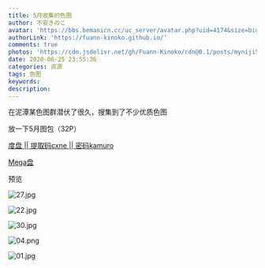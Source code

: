 ```yaml
---
title: 5月收集的色图
author: 不安きのこ
avatar: 'https://bbs.bemanicn.cc/uc_server/avatar.php?uid=4174&size=big'
authorLink: 'https://fuann-kinoko.github.io/'
comments: true
photos: 'https://cdn.jsdelivr.net/gh/Fuann-Kinoko/cdn@0.1/posts/myniji5.webp'
date: 2020-06-25 23:55:36
categories: 资源
tags: 色图
keywords:
description:
---
```

在泥潭某色图群潜伏了很久，搜集到了不少优质色图

放一下5月图包（32P）

[度盘 || 提取码cxne  || 密码kamuro](https://pan.baidu.com/s/1-m9lQPC8ZfSb9kTmq1exRg)

[Mega盘](https://mega.nz/file/O5tH0D5a#Y5nBsxIAS-6ymj9sx7C8WVr_pmKOXVkl1_tDj8HXm28)

预览

![27.jpg](https://i.loli.net/2020/06/26/S7zbJ4EVXqWcTrG.jpg)

![22.jpg](https://i.loli.net/2020/06/26/7fmA9MPCz5JVHe6.jpg)

![30.jpg](https://i.loli.net/2020/06/26/yqkjGNE62etSRua.jpg)

![04.png](https://i.loli.net/2020/06/26/7WpobaEY8nI6BGJ.png)

![01.jpg](https://i.loli.net/2020/06/26/sZ9O7rLQ8qvYXC6.jpg)